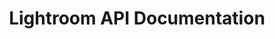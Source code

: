 ---
title: Lightroom API Documentation
description: Adobe Lightroom API Documentation
openAPISpec: https://raw.githubusercontent.com/AdobeDocs/cis-photoshop-api-docs/main/static/swagger.json
--- 